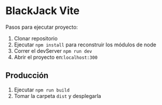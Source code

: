 # BlackJack Vite

Pasos para ejecutar proyecto:

1. Clonar repositorio
2. Ejecutar ```npm install``` para reconstruir los módulos de node
3. Correr el devServer ```npm run dev```
4. Abrir el proyecto en:```localhost:300```

## Producción

1. Ejecutar ```npm run build```
2. Tomar la carpeta ```dist``` y desplegarla